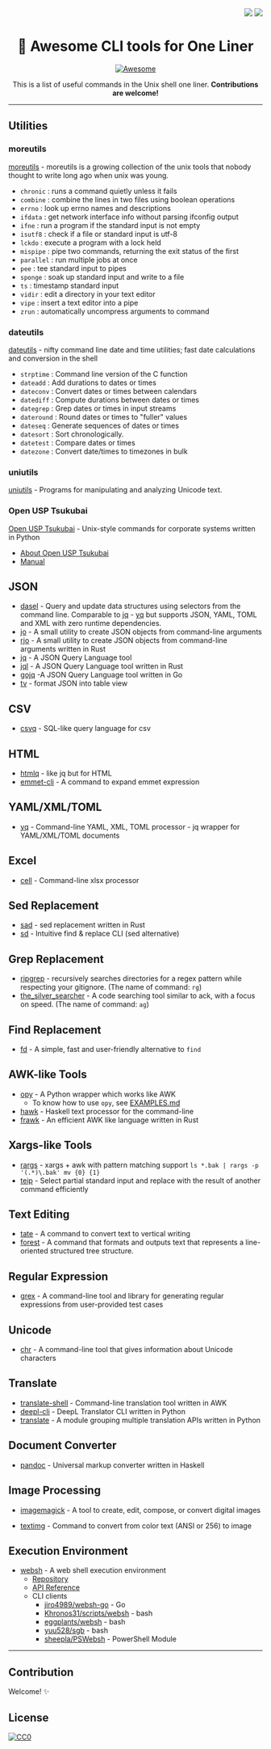 <div align="right">  
  <img src="https://img.shields.io/static/v1?label=LICENSE&message=CC0&color=blue&style=flat-square"/>
  <img src="https://img.shields.io/static/v1?label=Contribution&message=Welcome!&color=orange&style=flat-square"/>
</div>

<div align="center">
  <h1> 🐚 Awesome CLI tools for One Liner </h1>
  
  [![Awesome](https://cdn.rawgit.com/sindresorhus/awesome/d7305f38d29fed78fa85652e3a63e154dd8e8829/media/badge.svg)](https://github.com/sindresorhus/awesome)
  
  This is a list of useful commands in the Unix shell one liner. **Contributions are welcome!**
</div>

---

## Utilities

### moreutils

[moreutils](https://joeyh.name/code/moreutils/) - moreutils is a growing collection of the unix tools that nobody thought to write long ago when unix was young.

- `chronic` : runs a command quietly unless it fails
- `combine` : combine the lines in two files using boolean operations
- `errno` : look up errno names and descriptions
- `ifdata` : get network interface info without parsing ifconfig output
- `ifne` : run a program if the standard input is not empty
- `isutf8` : check if a file or standard input is utf-8
- `lckdo` : execute a program with a lock held
- `mispipe` : pipe two commands, returning the exit status of the first
- `parallel` : run multiple jobs at once
- `pee` : tee standard input to pipes
- `sponge` : soak up standard input and write to a file
- `ts` : timestamp standard input
- `vidir` : edit a directory in your text editor
- `vipe` : insert a text editor into a pipe
- `zrun` : automatically uncompress arguments to command

### dateutils

[dateutils](https://github.com/hroptatyr/dateutils) - nifty command line date and time utilities; fast date calculations and conversion in the shell

- `strptime` :  Command line version of the C function
- `dateadd` :  Add durations to dates or times
- `dateconv` :  Convert dates or times between calendars
- `datediff` :  Compute durations between dates or times
- `dategrep` :  Grep dates or times in input streams
- `dateround` :  Round dates or times to "fuller" values
- `dateseq` :  Generate sequences of dates or times
- `datesort` :  Sort chronologically.
- `datetest` :  Compare dates or times
- `datezone` :  Convert date/times to timezones in bulk

### uniutils

[uniutils](http://www.billposer.org/Software/unidesc.html) -  Programs for manipulating and analyzing Unicode text.

### Open USP Tsukubai

[Open USP Tsukubai](https://github.com/usp-engineers-community/Open-usp-Tukubai) - Unix-style commands for corporate systems written in Python
  - [About Open USP Tsukubai](https://uec.usp-lab.com/tukubai)
  - [Manual](https://uec.usp-lab.com/tukubai_man)

## JSON 

- [dasel](https://github.com/tomwright/dasel) - Query and update data structures using selectors from the command line. Comparable to [jq](https://github.com/stedolan/jq) - [yq](https://github.com/kislyuk/yq) but supports JSON, YAML, TOML and XML with zero runtime dependencies.
- [jo](https://github.com/jpmens/jo) - A small utility to create JSON objects from command-line arguments
- [rjo](https://github.com/dskkato/rjo) - A small utility to create JSON objects from command-line arguments written in Rust
- [jq](https://github.com/stedolan/jq) - A JSON Query Language tool
- [jql](https://github.com/yamafaktory/jql) - A JSON Query Language tool written in Rust
- [gojq](https://github.com/itchyny/gojq) -A JSON Query Language tool written in Go
- [tv](https://github.com/uzimaru0000/tv) - format JSON into table view

## CSV

- [csvq](https://github.com/mithrandie/csvq) - SQL-like query language for csv

## HTML

- [htmlq](https://github.com/mgdm/htmlq) - like jq but for HTML
- [emmet-cli](https://github.com/Delapouite/emmet-cli) - A command to expand emmet expression

## YAML/XML/TOML

- [yq](https://github.com/kislyuk/yq) - Command-line YAML, XML, TOML processor - jq wrapper for YAML/XML/TOML documents

## Excel

- [cell](https://github.com/twinbird/cell) - Command-line xlsx processor

## Sed Replacement

- [sad](https://github.com/ms-jpq/sad) - sed replacement written in Rust
- [sd](https://github.com/chmln/sd) - Intuitive find & replace CLI (sed alternative)

## Grep Replacement

- [ripgrep](https://github.com/BurntSushi/ripgrep) - recursively searches directories for a regex pattern while respecting your gitignore. (The name of command: `rg`)
- [the_silver_searcher](https://github.com/ggreer/the_silver_searcher) - A code searching tool similar to ack, with a focus on speed. (The name of command: `ag`)

## Find Replacement

- [fd](https://github.com/ggreer/the_silver_searcher) - A simple, fast and user-friendly alternative to `find`

## AWK-like Tools

- [opy](https://github.com/ryuichiueda/opy) - A Python wrapper which works like AWK
  -  To know how to use `opy`, see [EXAMPLES.md](https://github.com/ryuichiueda/opy/blob/master/EXAMPLES.md)
- [hawk](https://github.com/gelisam/hawk) - Haskell text processor for the command-line
- [frawk](https://github.com/ezrosent/frawk) - An efficient AWK like language written in Rust

## Xargs-like Tools

- [rargs](https://github.com/lotabout/rargs) - xargs + awk with pattern matching support `ls *.bak | rargs -p '(.*)\.bak' mv {0} {1}`
- [teip](https://github.com/greymd/teip) - Select partial standard input and replace with the result of another command efficiently

## Text Editing

- [tate](https://github.com/mattn/tate) - A command to convert text to vertical writing
- [forest](https://github.com/KoharaKazuya/forest) - A command that formats and outputs text that represents a line-oriented structured tree structure.

## Regular Expression

- [grex](https://github.com/pemistahl/grex) - A command-line tool and library for generating regular expressions from user-provided test cases

## Unicode

- [chr](https://github.com/pemistahl/chr) - A command-line tool that gives information about Unicode characters

## Translate

- [translate-shell](https://github.com/soimort/translate-shell) - Command-line translation tool written in AWK
- [deepl-cli](https://github.com/eggplants/deepl-cli) - DeepL Translator CLI written in Python
- [translate](https://github.com/Animenosekai/translate) - A module grouping multiple translation APIs written in Python

## Document Converter

- [pandoc](https://github.com/jgm/pandoc) - Universal markup converter written in Haskell

## Image Processing

- [imagemagick](https://imagemagick.org/index.php) - A tool to create, edit, compose, or convert digital images

- [textimg](https://github.com/jiro4989/textimg) - Command to convert from color text (ANSI or 256) to image

## Execution Environment

- [websh](https://websh.jiro4989.com) - A web shell execution environment
  - [Repository](https://github.com/jiro4989/websh)
  - [API Reference](https://jiro4989.github.io/websh/swagger.html)
  - CLI clients
    - [jiro4989/websh-go](https://github.com/jiro4989/websh-go) - Go
    - [Khronos31/scripts/websh](https://github.com/Khronos31/scripts/blob/master/bin/websh) - bash
    - [eggplants/websh](https://github.com/eggplants/websh.sh) - bash
    - [yuu528/sgb](https://github.com/yuu528/sgb) - bash
    - [sheepla/PSWebsh](https://github.com/sheepla/PsWebsh) - PowerShell Module

---

## Contribution

Welcome! ✨

## License

[![CC0](https://i.creativecommons.org/p/zero/1.0/88x31.png)](https://creativecommons.org/publicdomain/zero/1.0/)

